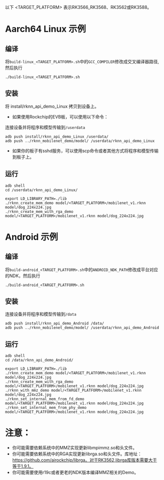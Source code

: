 以下 <TARGET_PLATFORM> 表示RK3566_RK3568、RK3562或RK3588。
# Aarch64 Linux 示例
## 编译

将`build-linux_<TARGET_PLATFORM>.sh`中的`GCC_COMPILER`修改成交叉编译器路径, 然后执行

```
./build-linux_<TARGET_PLATFORM>.sh
```

## 安装

将 install/rknn_api_demo_Linux 拷贝到设备上。

- 如果使用Rockchip的EVB板，可以使用以下命令：

连接设备并将程序和模型传输到`/userdata`

```
adb push install/rknn_api_demo_Linux /userdata/
adb push ../rknn_mobilenet_demo/model/ /userdata/rknn_api_demo_Linux
```

- 如果你的板子有sshd服务，可以使用scp命令或者其他方式将程序和模型传输到板子上。

## 运行

```
adb shell
cd /userdata/rknn_api_demo_Linux/
```

```
export LD_LIBRARY_PATH=./lib
./rknn_create_mem_demo model/<TARGET_PLATFORM>/mobilenet_v1.rknn model/dog_224x224.jpg
./rknn_create_mem_with_rga_demo model/<TARGET_PLATFORM>/mobilenet_v1.rknn model/dog_224x224.jpg
```

# Android 示例
## 编译

将`build-android_<TARGET_PLATFORM>.sh`中的`ANDROID_NDK_PATH`修改成平台对应的NDK，然后执行

```
./build-android_<TARGET_PLATFORM>.sh
```

## 安装

连接设备并将程序和模型传输到`/data`

```
adb push install/rknn_api_demo_Android /data/
adb push ../rknn_mobilenet_demo/model/ /userdata/rknn_api_demo_Android
```

## 运行

```
adb shell
cd /data/rknn_api_demo_Android/
```

```
export LD_LIBRARY_PATH=./lib
./rknn_create_mem_demo model/<TARGET_PLATFORM>/mobilenet_v1.rknn model/dog_224x224.jpg
./rknn_create_mem_with_rga_demo model/<TARGET_PLATFORM>/mobilenet_v1.rknn model/dog_224x224.jpg
./rknn_with_mmz_demo model/<TARGET_PLATFORM>/mobilenet_v1.rknn model/dog_224x224.jpg
./rknn_set_internal_mem_from_fd_demo model/<TARGET_PLATFORM>/mobilenet_v1.rknn model/dog_224x224.jpg
./rknn_set_internal_mem_from_phy_demo model/<TARGET_PLATFORM>/mobilenet_v1.rknn model/dog_224x224.jpg
```

# 注意：
- 你可能需要依赖系统中的MMZ实现更新libmpimmz.so和头文件。
- 你可能需要依赖系统中的RGA实现更新librga.so和头文件。库地址：https://github.com/airockchip/librga。对于RK3562,librga库版本需要大于等于1.9.1。
- 你可能需要使用r19c或者更老的NDK版本编译MMZ相关的Demo。
